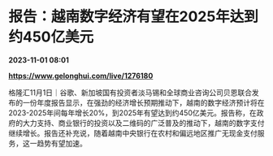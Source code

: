 # 报告：越南数字经济有望在2025年达到约450亿美元

**2023-11-01 08:01**

**https://www.gelonghui.com/live/1276180**

格隆汇11月1日｜谷歌、新加坡国有投资者淡马锡和全球商业咨询公司贝恩联合发布的一份年度报告显示，在强劲的经济增长预期推动下，越南的数字经济预计将在2023-2025年间每年增长20%，到2025年有望达到约450亿美元。报告称，在政府的大力支持、商业银行的投资以及二维码的广泛普及的推动下，越南的数字支付继续增长。报告还补充说，随着越南中央银行在农村和偏远地区推广无现金支付服务，这一趋势有望加速。